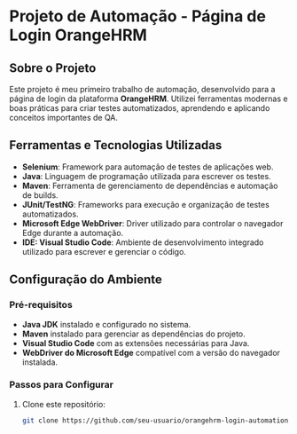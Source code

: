 # Projeto de Automação - Página de Login OrangeHRM  

## Sobre o Projeto  
Este projeto é meu primeiro trabalho de automação, desenvolvido para a página de login da plataforma **OrangeHRM**. Utilizei ferramentas modernas e boas práticas para criar testes automatizados, aprendendo e aplicando conceitos importantes de QA.  

## Ferramentas e Tecnologias Utilizadas  
- **Selenium**: Framework para automação de testes de aplicações web.  
- **Java**: Linguagem de programação utilizada para escrever os testes.  
- **Maven**: Ferramenta de gerenciamento de dependências e automação de builds.  
- **JUnit/TestNG**: Frameworks para execução e organização de testes automatizados.  
- **Microsoft Edge WebDriver**: Driver utilizado para controlar o navegador Edge durante a automação.  
- **IDE: Visual Studio Code**: Ambiente de desenvolvimento integrado utilizado para escrever e gerenciar o código.  

## Configuração do Ambiente  
### Pré-requisitos  
- **Java JDK** instalado e configurado no sistema.  
- **Maven** instalado para gerenciar as dependências do projeto.  
- **Visual Studio Code** com as extensões necessárias para Java.  
- **WebDriver do Microsoft Edge** compatível com a versão do navegador instalada.  

### Passos para Configurar  
1. Clone este repositório:  
   ```bash
   git clone https://github.com/seu-usuario/orangehrm-login-automation.git
